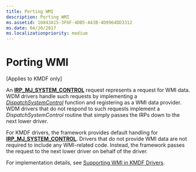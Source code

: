 ```yaml
---
title: Porting WMI
description: Porting WMI
ms.assetid: 10843A15-3F6F-4DB5-A43B-4D9964DD3312
ms.date: 04/20/2017
ms.localizationpriority: medium
---
```


# Porting WMI


\[Applies to KMDF only\]

An [**IRP\_MJ\_SYSTEM\_CONTROL**](https://docs.microsoft.com/windows-hardware/drivers/kernel/irp-mj-system-control) request represents a request for WMI data. WDM drivers handle such requests by implementing a [*DispatchSystemControl*](https://docs.microsoft.com/windows-hardware/drivers/ddi/wdm/nc-wdm-driver_dispatch) function and registering as a WMI data provider. WDM drivers that do not respond to such requests implement a *DispatchSystemControl* routine that simply passes the IRPs down to the next lower driver.

For KMDF drivers, the framework provides default handling for [**IRP\_MJ\_SYSTEM\_CONTROL**](https://docs.microsoft.com/windows-hardware/drivers/kernel/irp-mj-system-control). Drivers that do not provide WMI data are not required to include any WMI-related code. Instead, the framework passes the request to the next lower driver on behalf of the driver.

For implementation details, see [Supporting WMI in KMDF Drivers](supporting-wmi-in-kmdf-drivers.md).

 

 





